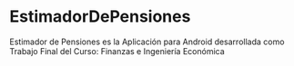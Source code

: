 # EstimadorDePensiones
Estimador de Pensiones es la Aplicación para Android desarrollada como Trabajo Final del Curso: Finanzas e Ingeniería Económica
